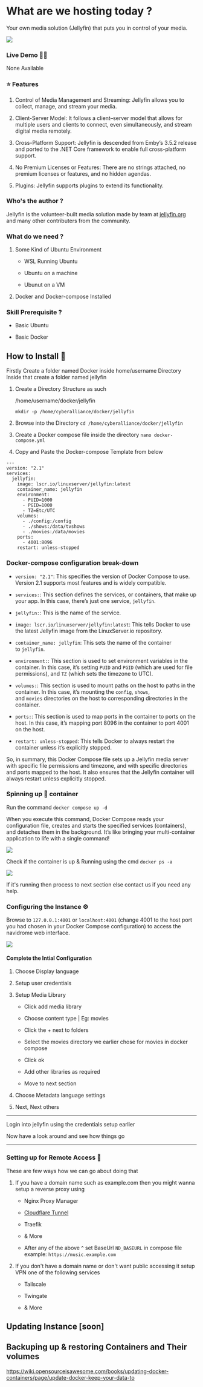 # What are we hosting today ?

Your own media solution (Jellyfin) that puts you in control of your media.

![](https://i.imgur.com/QzcXARu.png)

### Live Demo 🤹‍♀️

None Available

### ⭐ Features

1. Control of Media Management and Streaming: 
   Jellyfin allows you to collect, manage, and stream your media.

2. Client-Server Model: 
   It follows a client–server model that allows for multiple users and clients to connect, even simultaneously, and stream digital media remotely.

3. Cross-Platform Support: Jellyfin is descended from Emby’s 3.5.2 release and ported to the .NET Core framework to enable full cross-platform support.

4. No Premium Licenses or Features: 
   There are no strings attached, no premium licenses or features, and no hidden agendas.

5. Plugins: Jellyfin supports plugins to extend its functionality.

### Who's the author ?

Jellyfin is the volunteer-built media solution made by team at [jellyfin.org](https://jellyfin.org/) and many other contributers from the community.

### What do we need ?

1. Some Kind of Ubuntu Environment
   
   - WSL Running Ubuntu
   
   - Ubuntu on a machine
   
   - Ubunut on a VM

2. Docker and Docker-compose Installed

### Skill Prerequisite ?

- Basic Ubuntu

- Basic Docker

## How to Install 🔧

Firstly Create a folder named Docker inside home/username Directory
Inside that create a folder named jellyfin

1. Create a Directory Structure as such
   
   /home/username/docker/jellyfin
   
   `mkdir -p /home/cyberalliance/docker/jellyfin`

2. Browse into the Directory `cd /home/cyberalliance/docker/jellyfin`

3. Create a Docker compose file inside the directory `nano docker-compose.yml`

4. Copy and Paste the Docker-compose Template from below

```
---
version: "2.1"
services:
  jellyfin:
    image: lscr.io/linuxserver/jellyfin:latest
    container_name: jellyfin
    environment:
      - PUID=1000
      - PGID=1000
      - TZ=Etc/UTC
    volumes:
      - ./config:/config
      - ./shows:/data/tvshows
      - ./movies:/data/movies
    ports:
      - 4001:8096
    restart: unless-stopped
```

### Docker-compose configuration break-down

- `version: "2.1"`: This specifies the version of Docker Compose to use. Version 2.1 supports most features and is widely compatible.

- `services:`: This section defines the services, or containers, that make up your app. In this case, there’s just one service, `jellyfin`.

- `jellyfin:`: This is the name of the service.

- `image: lscr.io/linuxserver/jellyfin:latest`: This tells Docker to use the latest Jellyfin image from the LinuxServer.io repository.

- `container_name: jellyfin`: This sets the name of the container to `jellyfin`.

- `environment:`: This section is used to set environment variables in the container. In this case, it’s setting `PUID` and `PGID` (which are used for file permissions), and `TZ` (which sets the timezone to UTC).

- `volumes:`: This section is used to mount paths on the host to paths in the container. In this case, it’s mounting the `config`, `shows`, and `movies` directories on the host to corresponding directories in the container.

- `ports:`: This section is used to map ports in the container to ports on the host. In this case, it’s mapping port 8096 in the container to port 4001 on the host.

- `restart: unless-stopped`: This tells Docker to always restart the container unless it’s explicitly stopped.

So, in summary, this Docker Compose file sets up a Jellyfin media server with specific file permissions and timezone, and with specific directories and ports mapped to the host. It also ensures that the Jellyfin container will always restart unless explicitly stopped.

### Spinning up 🐳 container

Run the command `docker compose up -d`

When you execute this command, Docker Compose reads your configuration file, creates and starts the specified services (containers), and detaches them in the background. It’s like bringing your multi-container application to life with a single command!

![](https://i.imgur.com/C9YHhMG.png)

Check if the container is up & Running using the cmd `docker ps -a`

![](https://i.imgur.com/TxqXSkH.png)

If it's running then process to next section
else contact us if you need any help.

### Configuring the Instance ⚙

Browse to `127.0.0.1:4001` or `localhost:4001` (change 4001 to the host port you had chosen in your Docker Compose configuration) to access the navidrome web interface.

![](https://i.imgur.com/dZe2uu6.png)

#### Complete the Intial Configuration

1. Choose Display language

2. Setup user credentials

3. Setup Media Library
   
   - Click add media library
   
   - Choose content type | Eg: movies
   
   - Click the + next to folders
   
   - Select the movies directory we earlier chose for movies in docker compose
   
   - Click ok
   
   - Add other libraries as required
   
   - Move to next section

4. Choose Metadata language settings

5. Next, Next others

---

Login into jellyfin using the credentials setup earlier

Now have a look around and see how things go

---



### Setting up for Remote Access 📡

These are few ways how we can go about doing that

1. If you have a domain name such as example.com
   then you might wanna setup a reverse proxy using
   
   - Nginx Proxy Manager
   
   - [Cloudflare Tunnel](https://github.com/godarayudhvir/shownotes/blob/main/Cloudflare/cf_tunnel.md)
   
   - Traefik
   
   - & More
   
   - After any of the above ^ set BaseUrl `ND_BASEURL` in compose file
     example: `https://music.example.com`

2. If you don't have a domain name or don't want public accessing it
   setup VPN one of the following services
   
   - Tailscale
   
   - Twingate
   
   - & More

## Updating Instance [soon]

## Backuping up & restoring Containers and Their volumes

https://wiki.opensourceisawesome.com/books/updating-docker-containers/page/update-docker-keep-your-data-to
